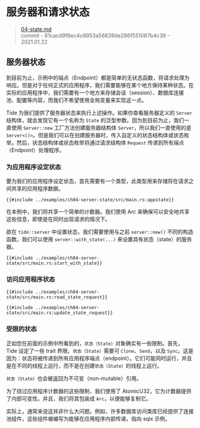 # 服务器和请求状态

> [04-state.md](https://github.com/http-rs/tide-book/blob/main/src/04-state.md)
> <br />
> commit - 61cacd9f9ec4c8953a56839de286f551087b4c39 - 2021.01.22

## 服务器状态

到目前为止，示例中的端点（Endpoint）都是简单的无状态函数，将请求处理为响应。但是对于任何正式的应用程序，我们需要能够在某个地方保持某种状态。在实际的应用程序中，我们需要有一个地方来存储会话（session）、数据库连接池、配置等内容，而我们不希望使用全局变量来实现这一点。

Tide 为我们提供了服务器状态来执行上述操作。如果你查看服务器定义的 `Server` 结构体，就会发现它有一个名称为 `State` 的泛型参数。因为到目前为止，我们一直使用 `Server::new` 工厂方法创建服务器结构体 `Server`，所以我们一直使用的是 `Server<()>`。但是我们可以在创建服务器时，传入自定义的状态结构体或状态枚举。然后，状态结构体或状态枚举将通过请求结构体 `Request` 传递到所有端点（Endpoint）处理程序。

### 为应用程序设定状态

要为我们的应用程序设定状态，首先需要有一个类型，此类型用来存储将在请求之间共享的应用程序数据。

```rust,ignore
{{#include ../examples/ch04-server-state/src/main.rs:appstate}}
```

在本例中，我们将共享一个简单的计数器。我们使用 Arc<AtomicU32> 来确保可以安全地共享这些信息，即使是在同时出现请求的情况下。

欲在 `tide::server` 中设置状态，我们需要使用与之前 `server::new()` 不同的构造函数。我们可以使用 `server::with_state(...)` 来设置具有状态（state）的服务器。

```rust,ignore
{{#include ../examples/ch04-server-state/src/main.rs:start_with_state}}
```

### 访问应用程序状态

```rust,ignore
{{#include ../examples/ch04-server-state/src/main.rs:read_state_request}}
```

```rust,ignore
{{#include ../examples/ch04-server-state/src/main.rs:update_state_request}}
```

### 受限的状态

正如您在前面的示例中所看到的，`状态（State）`对象确实有一些限制。首先，Tide 设定了一些 trait 界限。`状态（State）`需要可 `Clone`、`Send`，以及 `Sync`。这是因为：状态将被传递到所有应用程序端点（endpoint）。它们可能同时运行，并且是在不同的线程上运行，而不是在创建`状态（State）`的线程上运行。

`状态（State）`也会被返回为不可变（non-mutable）引用。

为了绕过应用程序计数器的这些限制，我们使用了 AtomicU32，它为计数器提供了内部可变性。并且，我们将其包装成 `Arc`，以便能够复制它。

实际上，通常来说这并非什么大问题。例如，许多数据库访问类库已经提供了连接池组件，这些组件被编写为能够在应用程序内部传递。<TODO>指向 sqlx 示例</TODO>。
